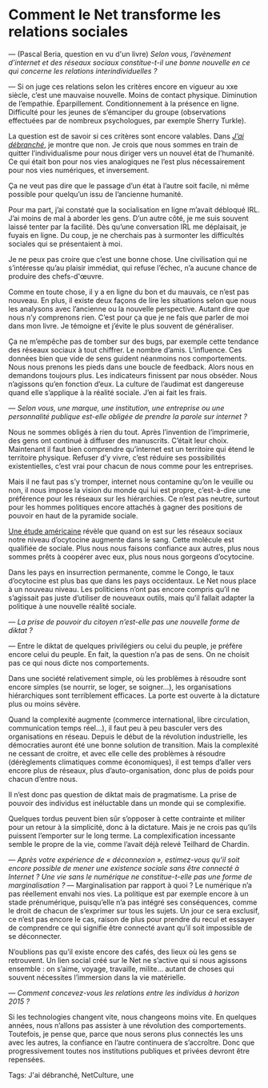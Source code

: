 # Comment le Net transforme les relations sociales

*—* (Pascal Beria, question en vu d'un livre) *Selon vous, l’avènement d’internet et des réseaux sociaux constitue-t-il une bonne nouvelle en ce qui concerne les relations interindividuelles ?*<span id="more-23143"></span>

— Si on juge ces relations selon les critères encore en vigueur au xxe siècle, c’est une mauvaise nouvelle. Moins de contact physique. Diminution de l’empathie. Éparpillement. Conditionnement à la présence en ligne. Difficulté pour les jeunes de s’émanciper du groupe (observations effectuées par de nombreux psychologues, par exemple Sherry Turkle).

La question est de savoir si ces critères sont encore valables. Dans [*J’ai débranché*](http://blog.tcrouzet.com/jai-debranche/), je montre que non. Je crois que nous sommes en train de quitter l’individualisme pour nous diriger vers un nouvel état de l’humanité. Ce qui était bon pour nos vies analogiques ne l’est plus nécessairement pour nos vies numériques, et inversement.

Ça ne veut pas dire que le passage d’un état à l’autre soit facile, ni même possible pour quelqu’un issu de l’ancienne humanité.

Pour ma part, j’ai constaté que la socialisation en ligne m’avait débloqué IRL. J’ai moins de mal à aborder les gens. D’un autre côté, je me suis souvent laissé tenter par la facilité. Dès qu’une conversation IRL me déplaisait, je fuyais en ligne. Du coup, je ne cherchais pas à surmonter les difficultés sociales qui se présentaient à moi.

Je ne peux pas croire que c’est une bonne chose. Une civilisation qui ne s’intéresse qu’au plaisir immédiat, qui refuse l’échec, n’a aucune chance de produire des chefs-d'œuvre.

Comme en toute chose, il y a en ligne du bon et du mauvais, ce n’est pas nouveau. En plus, il existe deux façons de lire les situations selon que nous les analysons avec l’ancienne ou la nouvelle perspective. Autant dire que nous n’y comprenons rien. C’est pour ça que je ne fais que parler de moi dans mon livre. Je témoigne et j’évite le plus souvent de généraliser.

Ça ne m’empêche pas de tomber sur des bugs, par exemple cette tendance des réseaux sociaux à tout chiffrer. Le nombre d’amis. L’influence. Ces données bien que vide de sens guident néanmoins nos comportements. Nous nous prenons les pieds dans une boucle de feedback. Alors nous en demandons toujours plus. Les indicateurs finissent par nous obséder. Nous n’agissons qu’en fonction d’eux. La culture de l’audimat est dangereuse quand elle s’applique à la réalité sociale. J’en ai fait les frais.

*— Selon vous, une marque, une institution, une entreprise ou une personnalité publique est-elle obligée de prendre la parole sur internet ?*

Nous ne sommes obligés à rien du tout. Après l’invention de l’imprimerie, des gens ont continué à diffuser des manuscrits. C’était leur choix. Maintenant il faut bien comprendre qu’internet est un territoire qui étend le territoire physique. Refuser d’y vivre, c’est réduire ses possibilités existentielles, c’est vrai pour chacun de nous comme pour les entreprises.

Mais il ne faut pas s’y tromper, internet nous contamine qu’on le veuille ou non, il nous impose la vision du monde qui lui est propre, c’est-à-dire une préférence pour les réseaux sur les hiérarchies. Ce n’est pas neutre, surtout pour les hommes politiques encore attachés à gagner des positions de pouvoir en haut de la pyramide sociale.

[Une étude américaine](http://www.fastcompany.com/1767125/digital-oxytocin) révèle que quand on est sur les réseaux sociaux notre niveau d’ocytocine augmente dans le sang. Cette molécule est qualifiée de sociale. Plus nous nous faisons confiance aux autres, plus nous sommes prêts à coopérer avec eux, plus nous nous gorgeons d’ocytocine.

Dans les pays en insurrection permanente, comme le Congo, le taux d’ocytocine est plus bas que dans les pays occidentaux. Le Net nous place à un nouveau niveau. Les politiciens n’ont pas encore compris qu’il ne s’agissait pas juste d’utiliser de nouveaux outils, mais qu’il fallait adapter la politique à une nouvelle réalité sociale.

*— La prise de pouvoir du citoyen n’est-elle pas une nouvelle forme de diktat ?*

— Entre le diktat de quelques privilégiers ou celui du peuple, je préfère encore celui du peuple. En fait, la question n’a pas de sens. On ne choisit pas ce qui nous dicte nos comportements.

Dans une société relativement simple, où les problèmes à résoudre sont encore simples (se nourrir, se loger, se soigner…), les organisations hiérarchiques sont terriblement efficaces. La porte est ouverte à la dictature plus ou moins sévère.

Quand la complexité augmente (commerce international, libre circulation, communication temps réel…), il faut peu à peu basculer vers des organisations en réseau. Depuis le début de la révolution industrielle, les démocraties auront été une bonne solution de transition. Mais la complexité ne cessant de croitre, et avec elle celle des problèmes à résoudre (dérèglements climatiques comme économiques), il est temps d’aller vers encore plus de réseaux, plus d’auto-organisation, donc plus de poids pour chacun d’entre nous.

Il n’est donc pas question de diktat mais de pragmatisme. La prise de pouvoir des individus est inéluctable dans un monde qui se complexifie.

Quelques tordus peuvent bien sûr s’opposer à cette contrainte et militer pour un retour à la simplicité, donc à la dictature. Mais je ne crois pas qu’ils puissent l’emporter sur le long terme. La complexification incessante semble le propre de la vie, comme l’avait déjà relevé Teilhard de Chardin.

*— Après votre expérience de « déconnexion », estimez-vous qu’il soit encore possible de mener une existence sociale sans être connecté à Internet ? Une vie sans le numérique ne constitue-t-elle pas une forme de marginalisation ?* — Marginalisation par rapport à quoi ? Le numérique n’a pas réellement envahi nos vies. La politique est par exemple encore à un stade prénumérique, puisqu’elle n’a pas intégré ses conséquences, comme le droit de chacun de s’exprimer sur tous les sujets. Un jour ce sera exclusif, ce n’est pas encore le cas, raison de plus pour prendre du recul et essayer de comprendre ce qui signifie être connecté avant qu’il soit impossible de se déconnecter.

N’oublions pas qu’il existe encore des cafés, des lieux où les gens se retrouvent. Un lien social créé sur le Net ne s’active qui si nous agissons ensemble : on s’aime, voyage, travaille, milite… autant de choses qui souvent nécessites l’immersion dans la vie matérielle.

*— Comment concevez-vous les relations entre les individus à horizon 2015 ?*

Si les technologies changent vite, nous changeons moins vite. En quelques années, nous n’allons pas assister à une révolution des comportements. Toutefois, je pense que, parce que nous serons plus connectés les uns avec les autres, la confiance en l’autre continuera de s’accroître. Donc que progressivement toutes nos institutions publiques et privées devront être repensées.

Tags: J'ai débranché, NetCulture, une
